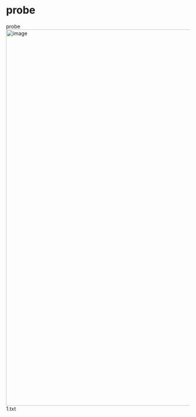# probe
probe
<img width="1029" alt="image" src="https://github.com/user-attachments/assets/b933295b-4013-4b96-b533-0ba33a366372" />
1.txt

